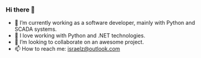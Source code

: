 ### Hi there 👋

- 🔭 I’m currently working as a software developer, mainly with Python and SCADA systems.
- 🌱 I love working with Python and .NET technologies.
- 👯 I’m looking to collaborate on an awesome project.
- 📫 How to reach me: israelz@outlook.com
